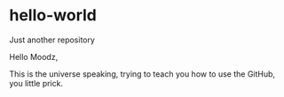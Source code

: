 # hello-world
Just another repository

Hello Moodz,

This is the universe speaking, trying to teach you how to use the GitHub, you little prick.
